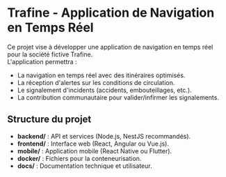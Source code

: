 # Trafine - Application de Navigation en Temps Réel

Ce projet vise à développer une application de navigation en temps réel pour la société fictive Trafine.  
L'application permettra :
- La navigation en temps réel avec des itinéraires optimisés.
- La réception d'alertes sur les conditions de circulation.
- Le signalement d'incidents (accidents, embouteillages, etc.).
- La contribution communautaire pour valider/infirmer les signalements.

## Structure du projet
- **backend/** : API et services (Node.js, NestJS recommandés).
- **frontend/** : Interface web (React, Angular ou Vue.js).
- **mobile/** : Application mobile (React Native ou Flutter).
- **docker/** : Fichiers pour la conteneurisation.
- **docs/** : Documentation technique et utilisateur.
